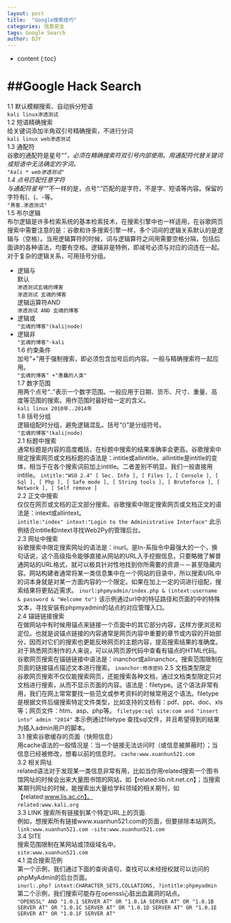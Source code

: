```yaml
---
layout: post
title:  "Google搜索技巧"
categories: 信息安全
tags: Google Search
author: DJY
---
```


* content
{:toc}

##Google Hack Search
==
1.1 默认模糊搜索、自动拆分短语  
`kali linux渗透测试`  
1.2 短语精确搜索  
给关键词添加半角双引号精确搜索，不进行分词  
`kali linux web渗透测试`  
1.3 通配符  
谷歌的通配符是星号“*”，必须在精确搜索符双引号内部使用。用通配符代替关键词或短语中无法确定的字词。  
`"kali * web渗透测试"`  
1.4 点号匹配任意字符  
与通配符星号“*”不一样的是，点号“.”匹配的是字符，不是字、短语等内容。保留的字符有[、(、-等。  
`"黑客.渗透测试"`  
1.5 布尔逻辑  
布尔逻辑是许多检索系统的基本检索技术，在搜索引擎中也一样适用，在谷歌网页搜索中需要注意的是：谷歌和许多搜索引擎一样，多个词间的逻辑关系默认的是逻辑与（空格）。当用逻辑算符的时候，词与逻辑算符之间用需要空格分隔，包括后面讲的各种语法，均要有空格。逻辑非是特例，即减号必须与对应的词连在一起。对于复杂的逻辑关系，可用括号分组。  

- 逻辑与  
默认  
    `渗透测试玄魂的博客`  
	`渗透测试 玄魂的博客`  
逻辑运算符AND    
	`渗透测试 AND 玄魂的博客`    
- 逻辑或  
    `"玄魂的博客"(kali|node)`  
- 逻辑非  
	`"玄魂的博客"-kali`  
1.6 约束条件  
加号“+”用于强制搜索，即必须包含加号后的内容。一般与精确搜索符一起应用。  
    `"玄魂的博客" +"愚蠢的人类"`  
1.7 数字范围  
用两个点号“..”表示一个数字范围。一般应用于日期、货币、尺寸、重量、高度等范围的搜索。用作范围时最好给一定的含义。  
    `kali linux 2010年..2014年`  
1.8 括号分组  
逻辑组配时分组，避免逻辑混乱。括号“()”是分组符号。  
	`"玄魂的博客"(kali|node)`   
2.1 标题中搜索  
通常标题是内容的高度概括，在标题中搜索的结果准确率会更高。谷歌搜索中限定搜索网页或文档标题的语法是：intitle或allintitle。allintitle是intitle的变体，相当于在各个搜索词前加上intitle。二者差别不明显，我们一般直接用intitle。
    `intitle:"WSO 2.4" [ Sec. Info ], [ Files ], [ Console ], [ Sql ], [ Php ], [ Safe mode ], [ String tools ], [ Bruteforce ], [ Network ], [ Self remove ]`  
2.2 正文中搜索  
仅仅在网页或文档的正文部分搜索。谷歌搜索中限定搜索网页或文档正文的语法是：intext或allintext。  
    `intitle:"index" intext:"Login to the Administrative Interface"`
此示例结合intitle和intext寻找Web2Py的管理后台。  
2.3 网址中搜索  
谷歌搜索中限定搜索网址的语法是：inurl。是In-系指令中最强大的一个，换句话说，这个高级指令能够直接从网站的URL入手挖掘信息，只要略微了解普通网站的URL格式，就可以极具针对性地找到你所需要的资源－－甚至隐藏内容。网站构建者通常将某一类信息集中在一个网站的目录中，所以搜索URL中的词本身就是对某一方面内容的一个限定。如果在加上一定的词进行组配，搜索结果将更贴近需求。
    `inurl:phpmyadmin/index.php & (intext:username & password & "Welcome to")`
该示例通过url中的特征路径和页面的中的特殊文本，寻找安装有phpmyadmin的站点的对应管理入口。  
2.4 锚链链接搜索  
在做网站中有时候用锚点来链接一个页面中的其它部分内容，这样方便浏览和定位。也就是说锚点链接的内容通常是网页内容中重要的章节或内容的开始部分，因而对它们的搜索也更能反映网页的主题内容，提高搜索结果的准确度。对于熟悉网页制作的人来说，可以从网页源代码中查看有锚点的HTML代码。     
谷歌网页搜索在锚链链接中语法是：inanchor或allinanchor。搜索范围限制在页面的链接锚点描述文本进行搜索。
    `inanchor:修改密码`
2.5 文档类型限定  
谷歌网页搜索不仅仅能搜索网页，还能搜索各种文档，通过文档类型限定只对文档进行搜索，从而不显示页面的内容。语法是：filetype。这个语法非常有用，我们在网上常常要找一些范文或参考资料的时候常用这个语法。filetype是根据文件后缀搜索特定文件类型，比如支持的文档有：pdf、ppt、doc、xls等；网页文件：htm、asp、php等。
    `filetype:sql site:com and "insert into" admin "2014"`
本示例通过filetype 查找sql文件，并且希望得到的结果为插入admin用户的脚本。  
3.1 搜索谷歌缓存的页面（快照信息）  
用cache语法的一般情况是：当一个链接无法访问时（或信息被屏蔽时）；当信息已经被修改，想看以前的信息时。
    `cache:www.xuanhun521.com`  
3.2 相关网址  
related语法对于发现某一类信息非常有用，比如当你用related搜索一个图书馆网址的时候会出来大量图书馆的网站，如【related:lib.nit.net.cn】；当搜索某期刊网址的时候，能搜索出大量给学科领域的相关期刊，如【related:www.lis.ac.cn】。  
    `related:www.kali.org`  
3.3 LINK
搜索所有链接到某个特定URL上的页面.  
例如，想搜索所有链接www.xuanhun521.com的页面，但要排除本站网页。
    `link:www.xuanhun521.com -site:www.xuanhun521.com`  
3.4 SITE  
搜索范围限制在某网站或顶级域名中。  
    `site:www.xuanhun521.com`  
4.1 混合搜索范例  
第一个示例，我们通过下面的查询语句，查找可以未经授权就可以访问的phpMyAdmin的后台页面。  
    `inurl:.php? intext:CHARACTER_SETS,COLLATIONS, ?intitle:phpmyadmin`   
 第二个示例，我们搜索可能存在openssl心脏出血漏洞的站点。  
    `"OPENSSL" AND "1.0.1 SERVER AT" OR "1.0.1A SERVER AT" OR "1.0.1B SERVER AT" OR "1.0.1C SERVER AT" OR "1.0.1D SERVER AT" OR "1.0.1E SERVER AT" OR "1.0.1F SERVER AT"`  




